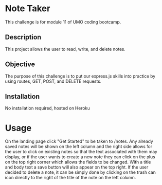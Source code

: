 # Note Taker

This challenge is for module 11 of UMO coding bootcamp.

## Description

This project allows the user to read, write, and delete notes.

## Objective

The purpose of this challenge is to put our express.js skills into practice by using routes, GET, POST, and DELETE requests.

## Installation

No installation required, hosted on Heroku

# Usage

On the landing page click "Get Started" to be taken to /notes. Any already saved notes will be shown on the left column and the right side allows for the user to click on existing notes so that the text associated with them may display, or if the user wants to create a new note they can click on the plus on the top right corner which allows the fields to be changed. With a title and body text a save button will also appear on the top right. If the user decided to delete a note, it can be simply done by clicking on the trash can icon directly to the right of the title of the note on the left column.
